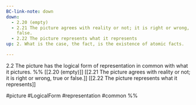 ```yaml
---
BC-link-note: down
down:
  - 2.20 (empty)
  - 2.21 The picture agrees with reality or not; it is right or wrong, true or
    false.
  - 2.22 The picture represents what it represents
up: 2. What is the case, the fact, is the existence of atomic facts.

---
```

2.2 The picture has the logical form of representation in common with what it pictures.
%%
[[2.20 (empty)]]
[[2.21 The picture agrees with reality or not; it is right or wrong, true or false.]]
[[2.22 The picture represents what it represents]]

#picture #LogicalForm #representation #common %%